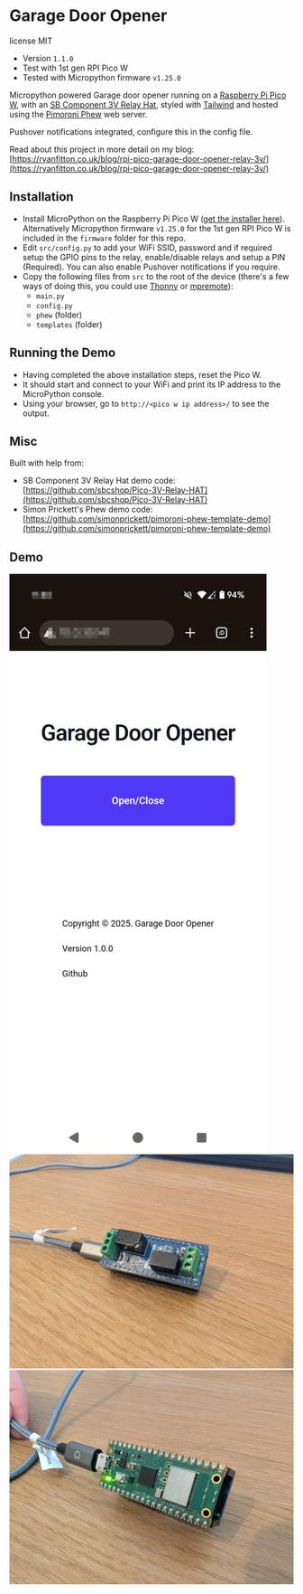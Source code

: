 # Garage Door Opener

license MIT

* Version `1.1.0`
* Test with 1st gen RPI Pico W
* Tested with Micropython firmware `v1.25.0`

Micropython powered Garage door opener running on a [Raspberry Pi Pico W](https://www.raspberrypi.com/documentation/microcontrollers/pico-series.html#pico-1-family), with an [SB Component 3V Relay Hat](https://learn.sb-components.co.uk/Pico-3v-Relay-Hat), styled with [Tailwind](https://tailwindcss.com/) and hosted using the [Pimoroni Phew](https://github.com/pimoroni/phew) web server.

Pushover notifications integrated, configure this in the config file.

Read about this project in more detail on my blog: [https://ryanfitton.co.uk/blog/rpi-pico-garage-door-opener-relay-3v/](https://ryanfitton.co.uk/blog/rpi-pico-garage-door-opener-relay-3v/)

## Installation

* Install MicroPython on the Raspberry Pi Pico W ([get the installer here](https://micropython.org/download/RPI_PICO_W/)). Alternatively Micropython firmware `v1.25.0` for the 1st gen RPI Pico W is included in the `firmware` folder for this repo.
* Edit `src/config.py` to add your WiFi SSID, password and if required setup the GPIO pins to the relay, enable/disable relays and setup a PIN (Required). You can also enable Pushover notifications if you require.
* Copy the following files from `src` to the root of the device (there's a few ways of doing this, you could use [Thonny](https://thonny.org/) or [mpremote](https://docs.micropython.org/en/latest/reference/mpremote.html)):
  * `main.py`
  * `config.py`
  * `phew` (folder)
  * `templates` (folder)

## Running the Demo

* Having completed the above installation steps, reset the Pico W.
* It should start and connect to your WiFi and print its IP address to the MicroPython console.
* Using your browser, go to `http://<pico w ip address>/` to see the output.

## Misc
Built with help from:

* SB Component 3V Relay Hat demo code: [https://github.com/sbcshop/Pico-3V-Relay-HAT](https://github.com/sbcshop/Pico-3V-Relay-HAT)
* Simon Prickett's Phew demo code: [https://github.com/simonprickett/pimoroni-phew-template-demo](https://github.com/simonprickett/pimoroni-phew-template-demo)

## Demo
![Front end rendering](images/rpi-pico-door-opener-3.png)
![Image of device 1](images/rpi-pico-door-opener-1.jpg)
![Image of device 2](images/rpi-pico-door-opener-2.jpg)
